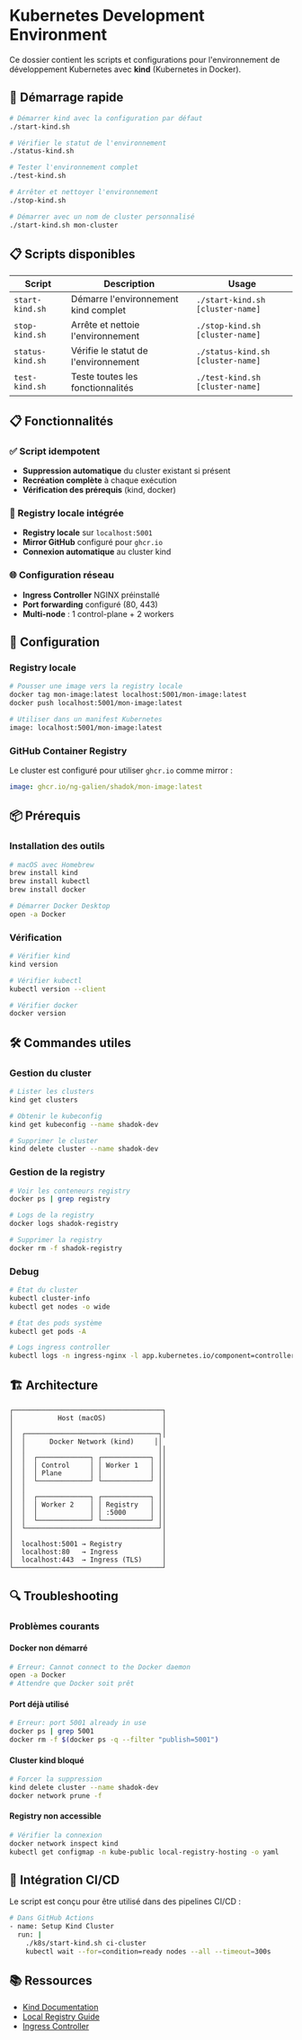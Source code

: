 # Kubernetes Development Environment

Ce dossier contient les scripts et configurations pour l'environnement de développement Kubernetes avec **kind** (Kubernetes in Docker).

## 🚀 Démarrage rapide

```bash
# Démarrer kind avec la configuration par défaut
./start-kind.sh

# Vérifier le statut de l'environnement
./status-kind.sh

# Tester l'environnement complet
./test-kind.sh

# Arrêter et nettoyer l'environnement
./stop-kind.sh

# Démarrer avec un nom de cluster personnalisé
./start-kind.sh mon-cluster
```

## 📋 Scripts disponibles

| Script | Description | Usage |
|--------|-------------|-------|
| `start-kind.sh` | Démarre l'environnement kind complet | `./start-kind.sh [cluster-name]` |
| `stop-kind.sh` | Arrête et nettoie l'environnement | `./stop-kind.sh [cluster-name]` |
| `status-kind.sh` | Vérifie le statut de l'environnement | `./status-kind.sh [cluster-name]` |
| `test-kind.sh` | Teste toutes les fonctionnalités | `./test-kind.sh [cluster-name]` |

## 📋 Fonctionnalités

### ✅ Script idempotent

- **Suppression automatique** du cluster existant si présent
- **Recréation complète** à chaque exécution
- **Vérification des prérequis** (kind, docker)

### 🐳 Registry locale intégrée

- **Registry locale** sur `localhost:5001`
- **Mirror GitHub** configuré pour `ghcr.io`
- **Connexion automatique** au cluster kind

### 🌐 Configuration réseau

- **Ingress Controller** NGINX préinstallé
- **Port forwarding** configuré (80, 443)
- **Multi-node** : 1 control-plane + 2 workers

## 🔧 Configuration

### Registry locale

```bash
# Pousser une image vers la registry locale
docker tag mon-image:latest localhost:5001/mon-image:latest
docker push localhost:5001/mon-image:latest

# Utiliser dans un manifest Kubernetes
image: localhost:5001/mon-image:latest
```

### GitHub Container Registry

Le cluster est configuré pour utiliser `ghcr.io` comme mirror :

```yaml
image: ghcr.io/ng-galien/shadok/mon-image:latest
```

## 📦 Prérequis

### Installation des outils

```bash
# macOS avec Homebrew
brew install kind
brew install kubectl
brew install docker

# Démarrer Docker Desktop
open -a Docker
```

### Vérification

```bash
# Vérifier kind
kind version

# Vérifier kubectl
kubectl version --client

# Vérifier docker
docker version
```

## 🛠️ Commandes utiles

### Gestion du cluster

```bash
# Lister les clusters
kind get clusters

# Obtenir le kubeconfig
kind get kubeconfig --name shadok-dev

# Supprimer le cluster
kind delete cluster --name shadok-dev
```

### Gestion de la registry

```bash
# Voir les conteneurs registry
docker ps | grep registry

# Logs de la registry
docker logs shadok-registry

# Supprimer la registry
docker rm -f shadok-registry
```

### Debug

```bash
# État du cluster
kubectl cluster-info
kubectl get nodes -o wide

# État des pods système
kubectl get pods -A

# Logs ingress controller
kubectl logs -n ingress-nginx -l app.kubernetes.io/component=controller
```

## 🏗️ Architecture

```text
┌─────────────────────────────────────┐
│           Host (macOS)              │
│                                     │
│  ┌─────────────────────────────────┐│
│  │      Docker Network (kind)     ││
│  │                                 ││
│  │  ┌─────────────┐ ┌────────────┐ ││
│  │  │ Control     │ │ Worker 1   │ ││
│  │  │ Plane       │ │            │ ││
│  │  └─────────────┘ └────────────┘ ││
│  │                                 ││
│  │  ┌─────────────┐ ┌────────────┐ ││
│  │  │ Worker 2    │ │ Registry   │ ││
│  │  │             │ │ :5000      │ ││
│  │  └─────────────┘ └────────────┘ ││
│  └─────────────────────────────────┘│
│                                     │
│  localhost:5001 → Registry          │
│  localhost:80   → Ingress           │
│  localhost:443  → Ingress (TLS)     │
└─────────────────────────────────────┘
```

## 🔍 Troubleshooting

### Problèmes courants

#### Docker non démarré

```bash
# Erreur: Cannot connect to the Docker daemon
open -a Docker
# Attendre que Docker soit prêt
```

#### Port déjà utilisé

```bash
# Erreur: port 5001 already in use
docker ps | grep 5001
docker rm -f $(docker ps -q --filter "publish=5001")
```

#### Cluster kind bloqué

```bash
# Forcer la suppression
kind delete cluster --name shadok-dev
docker network prune -f
```

#### Registry non accessible

```bash
# Vérifier la connexion
docker network inspect kind
kubectl get configmap -n kube-public local-registry-hosting -o yaml
```

## 🚀 Intégration CI/CD

Le script est conçu pour être utilisé dans des pipelines CI/CD :

```bash
# Dans GitHub Actions
- name: Setup Kind Cluster
  run: |
    ./k8s/start-kind.sh ci-cluster
    kubectl wait --for=condition=ready nodes --all --timeout=300s
```

## 📚 Ressources

- [Kind Documentation](https://kind.sigs.k8s.io/)
- [Local Registry Guide](https://kind.sigs.k8s.io/docs/user/local-registry/)
- [Ingress Controller](https://kind.sigs.k8s.io/docs/user/ingress/)
